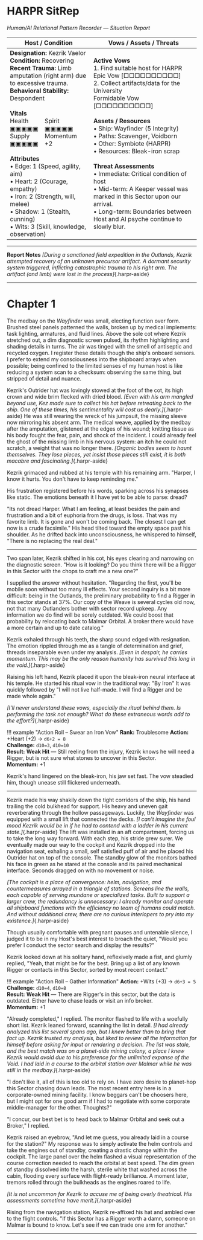 # HARPR SitRep  
*Human/AI Relational Pattern Recorder — Situation Report*  

| **Host / Condition** | **Vows / Assets / Threats** |
|----------------------|------------------------------|
| **Designation:** Kezrik Vaelor  <br> **Condition:** Recovering  <br> **Recent Trauma:** Limb amputation (right arm) due to excessive trauma.  <br> **Behavioral Stability:** Despondent  <br><br> **Vitals**<br> <span style="display:inline-block; min-width:5rem; margin-right:.5rem;">Health<br>▣▣▣▣▣</span> <span style="display:inline-block; min-width:5rem; margin-right:.5rem;">Spirit<br>▣▣▣▣▣</span> <span style="display:inline-block; min-width:5rem; margin-right:.5rem;">Supply<br>▣▣▣▣▣</span> <span style="display:inline-block; min-width:5rem;">Momentum<br>+2</span> <br><br> **Attributes**  <br> • Edge: 1 (Speed, agility, aim)  <br> • Heart: 2 (Courage, empathy)  <br> • Iron: 2 (Strength, will, melee)  <br> • Shadow: 1 (Stealth, cunning)  <br> • Wits: 3 (Skill, knowledge, observation) | **Active Vows**  <br> 1. Find suitable host for HARPR <br> Epic Vow [□□□□□□□□□□]  <br> 2. Collect artifacts/data for the University <br> Formidable Vow [□□□□□□□□□□]  <br><br> **Assets / Resources**  <br> • Ship: Wayfinder (5 Integrity)  <br> • Paths: Scavenger, Voidborn  <br> • Other: Symbiote (HARPR)  <br> • Resources: Bleak-iron scrap  <br><br> **Threat Assessments**  <br> • Immediate: Critical condition of host  <br> • Mid-term: A Keeper vessel was marked in this Sector upon our arrival.  <br> • Long-term: Boundaries between Host and AI psyche continue to slowly blur. |

---

__Report Notes__
_[During a sanctioned field expedition in the Outlands, Kezrik attempted recovery of an unknown precursor artifact. A dormant security system triggered, inflicting catastrophic trauma to his right arm. The artifact (and limb) were lost in the process]_{.harpr-aside}

---

# Chapter 1

The medbay on the _Wayfinder_ was small, electing function over form. Brushed steel panels patterned the walls, broken up by medical implements: task lighting, armatures, and fluid lines. Above the sole cot where Kezrik stretched out, a dim diagnostic screen pulsed, its rhythm highlighting and shading details in turns. The air was tinged with the smell of antiseptic and recycled oxygen. I register these details though the ship's onboard sensors. I prefer to extend my consciousness into the shipboard arrays when possible; being confined to the limited senses of my human host is  like reducing a system scan to a checksum: observing the same thing, but stripped of detail and nuance.

Kezrik's Outrider hat was lovingly stowed at the foot of the cot, its high crown and wide brim flecked with dried blood. _[Even with his arm mangled beyond use, Kez made sure to collect his hat before retreating back to the ship. One of these times, his sentimentality will cost us dearly.]_{.harpr-aside} He was still wearing the wreck of his jumpsuit, the missing sleeve now mirroring his absent arm. The medical weave, applied by the medbay after the amputation, glistened at the edges of his wound; knitting tissue as his body fought the fear, pain, and shock of the incident. I could already feel the ghost of the missing limb in his nervous system: an itch he could not scratch, a weight that was no longer there. _[Organic bodies seem to haunt themselves. They lose pieces, yet insist those pieces still exist, it is both macabre and fascinating.]_{.harpr-aside}

Kezrik grimaced and rubbed at his temple with his remaining arm. "Harper, I know it hurts. You don't have to keep reminding me."

His frustration registered before his words, sparking across his synapses like static. The emotions beneath it I have yet to be able to parse: dread?

"Its not dread Harper. What I am feeling, at least besides the pain and frustration and a bit of euphoria from the drugs, is loss. That was my favorite limb. It is gone and won't be coming back. The closest I can get now is a crude facsimile." His head tilted toward the empty space past his shoulder. As he drifted back into unconsciousness, he whispered to himself, "There is no replacing the real deal."

---

Two span later, Kezrik shifted in his cot, his eyes clearing and narrowing on the diagnostic screen. "How is it looking? Do you think there will be a Rigger in this Sector with the chops to craft me a new one?"

I supplied the answer without hesitation. "Regarding the first, you'll be mobile soon without too many ill effects. Your second inquiry is a bit more difficult: being in the Outlands, the preliminary probability to find a Rigger in this sector stands at 37%. Our copy of the Weave is several cycles old now, not that many Outlanders bother with sector record upkeep. Any information we do find will be sorely outdated. We could boost that probability by relocating back to Malmar Orbital. A broker there would have a more certain and up to date catalog."

Kezrik exhaled through his teeth, the sharp sound edged with resignation. The emotion rippled through me as a tangle of determination and grief, threads inseparable even under my analysis. _[Even in despair, he carries momentum. This may be the only reason humanity has survived this long in the void.]_{.harpr-aside}

Raising his left hand, Kezrik placed it upon the bleak-iron neural interface at his temple. He started his ritual vow in the traditional way: "By Iron" It was quickly followed by "I will not live half-made. I will find a Rigger and be made whole again."

_[I'll never understand these vows, especially the ritual behind them. Is performing the task not enough? What do these extraneous words add to the effort?]_{.harpr-aside}

!!! example "Action Roll – Swear an Iron Vow"
    **Rank:** Troublesome
    **Action:** +Heart (+2) → `d6+2 = 8`  
    **Challenge:** `d10=3`, `d10=10`  
    **Result:** **Weak Hit** — Still reeling from the injury, Kezrik knows he will need a Rigger, but is not sure what stones to uncover in this Sector.  
    **Momentum:** +1

Kezrik's hand lingered on the bleak-iron, his jaw set fast. The vow steadied him, though unease still flickered underneath.
___

Kezrik made his way shakily down the tight corridors of the ship, his hand trailing the cold bulkhead for support. His heavy and uneven gait reverberating through the hollow passageways. Luckily, the _Wayfinder_ was equipped with a small lift that connected the decks. _[I can't imagine the foul mood Kezrik would be in if he had to contend with a ladder in his current state.]_{.harpr-aside} The lift was installed in an aft compartment, forcing us to take the long way forward. With each step, his stride grew surer. We eventually made our way to the cockpit and Kezrik dropped into the navigation seat, exhaling a small, self satisfied puff of air and he placed his Outrider hat on top of the console. The standby glow of the monitors bathed his face in green as he stared at the console and its paired mechanical interface. Seconds dragged on with no movement or noise.

_[The cockpit is a place of convergence: helm, navigation, and countermeasures arrayed in a triangle of stations. Screens line the walls, each capable of serving mundane or specialized tasks. Built to support a larger crew, the redundancy is unnecessary: I already monitor and operate all shipboard functions with the efficiency no team of humans could match. And without additional crew, there are no curious interlopers to pry into my existence.]_{.harpr-aside}

Though usually comfortable with pregnant pauses and untenable silence, I judged it to be in my Host's best interest to broach the quiet, "Would you prefer I conduct the sector search and display the results?"

Kezrik looked down at his solitary hand, reflexively made a fist, and glumly replied, "Yeah, that might be for the best. Bring up a list of any known Rigger or contacts in this Sector, sorted by most recent contact."

!!! example "Action Roll – Gather Information"
    **Action:** +Wits (+3) → `d6+3 = 5`  
    **Challenge:** `d10=4`, `d10=8`  
    **Result:** **Weak Hit** — There are Rigger's in this sector, but the data is outdated. Either have to chase leads or visit an info broker.  
    **Momentum:** +1

"Already completed," I replied. The monitor flashed to life with a woefully short list. Kezrik leaned forward, scanning the list in detail. _[I had already analyzed this list several spans ago, but I knew better than to bring that fact up. Kezrik trusted my analysis, but liked to review all the information for himself before asking for input or rendering a decision. The list was stale, and the best match was on a planet-side mining colony, a place I knew Kezrik would avoid due to his preference for the unlimited expanse of the Void. I had laid in a course to the orbital station over Malmar while he was still in the medbay.]_{.harpr-aside}

"I don't like it, all of this is too old to rely on. I have zero desire to planet-hop this Sector chasing down leads. The most recent entry here is in a corporate-owned mining facility. I know beggars can't be choosers here, but I might opt for one good arm if I had to negotiate with some corporate middle-manager for the other. Thoughts?"

"I concur, our best bet is to head back to Malmar Orbital and seek out a Broker," I replied.

Kezrik raised an eyebrow, "And let me guess, you already laid in a course for the station?" My response was to simply activate the helm controls and take the engines out of standby, creating a drastic change within the cockpit. The large panel over the helm flashed a visual representation of the course correction needed to reach the orbital at best speed. The dim green of standby dissolved into the harsh, sterile white that washed across the cabin, flooding every surface with flight-ready brilliance. A moment later, tremors rolled through the bulkheads as the engines roared to life.

_[It is not uncommon for Kezrik to accuse me of being overly theatrical. His assessments sometime have merit.]_{.harpr-aside}

Rising from the navigation station, Kezrik re-affixed his hat and ambled over to the flight controls. "If this Sector has a Rigger worth a damn, someone on Malmar is bound to know. Let's see if we can trade one arm for another."

___